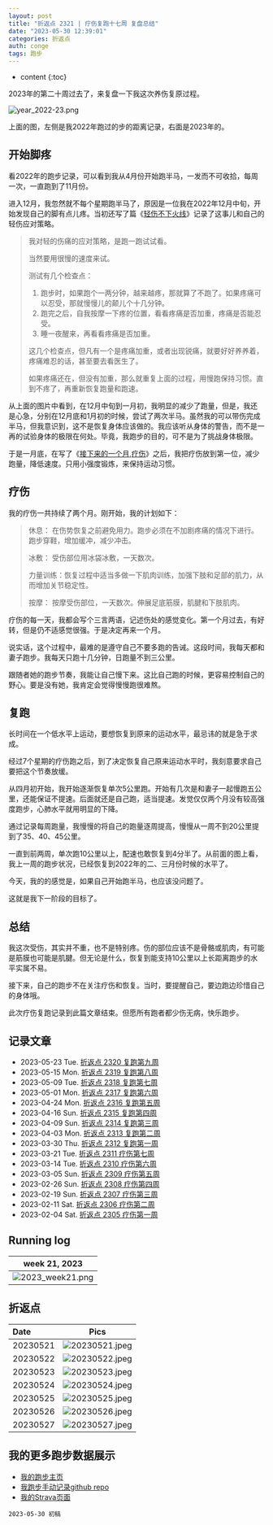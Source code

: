 ```yaml
---
layout: post
title: "折返点 2321 | 疗伤复跑十七周 复盘总结"
date: "2023-05-30 12:39:01"
categories: 折返点
auth: conge
tags: 跑步  
---
```

* content
{:toc}

2023年的第二十周过去了，来复盘一下我这次养伤复原过程。

![year_2022-23.png](https://s2.loli.net/2023/05/31/cuZPfKVSmrBJFyL.png)

上面的图，左侧是我2022年跑过的步的距离记录，右面是2023年的。




## 开始脚疼

看2022年的跑步记录，可以看到我从4月份开始跑半马，一发而不可收拾，每周一次，一直跑到了11月份。

进入12月，我忽然就不每个星期跑半马了，原因是一位我在2022年12月中旬，开始发现自己的脚有点儿疼。当初还写了篇《[轻伤不下火线](https://conge.livingwithfcs.org/2022/12/11/ReturnPoint-minor-injury/)》记录了这事儿和自己的轻伤应对策略。

> 我对轻的伤痛的应对策略，是跑一跑试试看。
> 
> 当然要用很慢的速度来试。
> 
> 测试有几个检查点：
> 
> 1. 跑步时，如果跑个一两分钟，越来越疼，那就算了不跑了。如果疼痛可以忍受，那就慢慢儿的颠儿个十几分钟。
> 2. 跑完之后，自我按摩一下疼的位置，看看疼痛是否加重，疼痛是否能忍受。
> 3. 睡一夜醒来，再看看疼痛是否加重。
> 
>  这几个检查点，但凡有一个是疼痛加重，或者出现锐痛，就要好好养养着，疼痛难忍的话，甚至要去看医生了。
> 
> 如果疼痛还在，但没有加重，那么就重复上面的过程，用慢跑保持习惯。直到不疼了，再重新恢复跑量和跑速。

从上面的图片中看到，在12月中旬到一月初，我明显的减少了跑量，但是，我还是心急，分别在12月底和1月初的时候，尝试了两次半马。虽然我的可以带伤完成半马，但我意识到，这不是恢复身体应该做的。我应该听从身体的警告，而不是一再的试验身体的极限在何处。毕竟，我跑步的目的，可不是为了挑战身体极限。

于是一月底，在写了《[接下来的一个月,疗伤](https://conge.livingwithfcs.org/2023/01/30/ReturnPoint-healing/)》之后，我把疗伤放到第一位，减少跑量，降低速度。只用小强度锻炼，来保持运动习惯。

## 疗伤

我的疗伤一共持续了两个月。刚开始，我的计划如下：

> 休息： 在伤势恢复之前避免用力。跑步必须在不加剧疼痛的情况下进行。跑步穿鞋，增加缓冲，减少冲击。
> 
> 冰敷： 受伤部位用冰袋冰敷，一天数次。
> 
> 力量训练：恢复过程中适当多做一下肌肉训练，加强下肢和足部的肌力，从而增加关节稳定性。
> 
> 按摩： 按摩受伤部位，一天数次。伸展足底筋膜，肌腱和下肢肌肉。

疗伤的每一天，我都会写个三言两语，记述伤处的感觉变化。第一个月过去，有好转，但是仍不适感觉很强。于是决定再来一个月。

说实话，这个过程中，最难的是遵守自己不要多跑的告诫。这段时间，我每天都和妻子跑步。我每天只跑十几分钟，日跑量不到三公里。

跟随者她的跑步节奏，我能让自己慢下来。这比自己跑的时候，更容易控制自己的野心。要是没有她，我肯定会觉得慢慢跑很难熬。

## 复跑

长时间在一个低水平上运动，要想恢复到原来的运动水平，最忌讳的就是急于求成。

经过7个星期的疗伤跑之后，到了决定恢复自己原来运动水平时，我刻意要求自己要把这个节奏放缓。

从四月初开始，我开始逐渐恢复单次5公里跑。开始有几次是和妻子一起慢跑五公里，还能保证不提速。后面就还是自己跑，适当提速。发觉仅仅两个月没有较高强度跑步，心肺水平就用明显的下降。

通过记录每周跑量，我慢慢的将自己的跑量逐周提高，慢慢从一周不到20公里提到了35、40、45公里。

一直到前两周，单次跑10公里以上，配速也敢恢复到4分半了。从前面的图上看，我上一周的跑步状况，已经恢复到2022年的二、三月份时候的水平了。

今天，我的的感觉是，如果自己开始跑半马，也应该没问题了。

这就是我下一阶段的目标了。

## 总结

我这次受伤，其实并不重，也不是特别疼。伤的部位应该不是骨骼或肌肉，有可能是筋膜也可能是肌腱。但无论是什么，恢复到能支持10公里以上长距离跑步的水平实属不易。
  
接下来，自己的跑步不在关注疗伤和恢复。当时，要提醒自己，要边跑边珍惜自己的身体哦。

此次疗伤复跑记录到此篇文章结束。但愿所有跑者都少伤无病，快乐跑步。

## 记录文章

- 2023-05-23 Tue. [折返点 2320  复跑第九周](https://conge.livingwithfcs.org/2023/05/23/ReturnPoint-training-09/) 
- 2023-05-15 Mon. [折返点 2319  复跑第八周](https://conge.livingwithfcs.org/2023/05/15/ReturnPoint-training-08/)
- 2023-05-09 Tue. [折返点 2318  复跑第七周](https://conge.livingwithfcs.org/2023/05/09/ReturnPoint-training-07/) 
- 2023-05-01 Mon. [折返点 2317  复跑第六周](https://conge.livingwithfcs.org/2023/05/01/ReturnPoint-training-06/) 
- 2023-04-24 Mon. [折返点 2316  复跑第五周](https://conge.livingwithfcs.org/2023/04/24/ReturnPoint-training-05/) 
- 2023-04-16 Sun. [折返点 2315  复跑第四周](https://conge.livingwithfcs.org/2023/04/16/ReturnPoint-training-04/) 
- 2023-04-09 Sun. [折返点 2314  复跑第三周](https://conge.livingwithfcs.org/2023/04/09/ReturnPoint-training-03/) 
- 2023-04-03 Mon. [折返点 2313  复跑第二周](https://conge.livingwithfcs.org/2023/04/03/ReturnPoint-training-02/) 
- 2023-03-30 Thu. [折返点 2312  复跑第一周](https://conge.livingwithfcs.org/2023/03/30/ReturnPoint-training-01/) 
- 2023-03-21 Tue. [折返点 2311  疗伤第七周](https://conge.livingwithfcs.org/2023/03/21/ReturnPoint-healing-07/) 
- 2023-03-14 Tue. [折返点 2310  疗伤第六周](https://conge.livingwithfcs.org/2023/03/14/ReturnPoint-healing-06/) 
- 2023-03-05 Sun. [折返点 2309  疗伤第五周](https://conge.livingwithfcs.org/2023/03/05/ReturnPoint-healing-05/) 
- 2023-02-26 Sun. [折返点 2308  疗伤第四周](https://conge.livingwithfcs.org/2023/02/26/ReturnPoint-healing-04/) 
- 2023-02-19 Sun. [折返点 2307  疗伤第三周](https://conge.livingwithfcs.org/2023/02/19/ReturnPoint-healing-03/) 
- 2023-02-11 Sat. [折返点 2306  疗伤第二周](https://conge.livingwithfcs.org/2023/02/11/ReturnPoint-healing-02/) 
- 2023-02-04 Sat. [折返点 2305  疗伤第一周](https://conge.livingwithfcs.org/2023/02/04/ReturnPoint-healing-01/) 


## Running log

|                            week 21, 2023                              |
| :-------------------------------------------------------------------: |
|![2023_week21.png](https://s2.loli.net/2023/05/31/WRpXzQn6KuTBjYd.png) |

## 折返点

| Date     |                                Pics                                  |
| :------- | :------------------------------------------------------------------: |
| 20230521 | ![20230521.jpeg](https://s2.loli.net/2023/05/31/NHPjpnUIDOgYFX2.jpg) |
| 20230522 | ![20230522.jpeg](https://s2.loli.net/2023/05/31/SGmn7MzOY6KJRVq.jpg) |
| 20230523 | ![20230523.jpeg](https://s2.loli.net/2023/05/31/I2wSg8DKTP4v7j3.jpg) |
| 20230524 | ![20230524.jpeg](https://s2.loli.net/2023/05/31/RZ9x8fL6kqO2AjK.jpg) |
| 20230525 | ![20230525.jpeg](https://s2.loli.net/2023/05/31/zZOArHYomGapVeh.jpg) |
| 20230526 | ![20230526.jpeg](https://s2.loli.net/2023/05/31/dh2xuqGRJBfevp9.jpg) |
| 20230527 | ![20230527.jpeg](https://s2.loli.net/2023/05/31/ou7z9fP3Cvjarn4.jpg) |


## 我的更多跑步数据展示

* [我的跑步主页](https://conge.livingwithfcs.org/running_page/)
* [我跑步手动记录github repo](https://github.com/conge/RunningStreak)
* [我的Strava页面](https://www.strava.com/athletes/57680242)

```
2023-05-30 初稿
```

